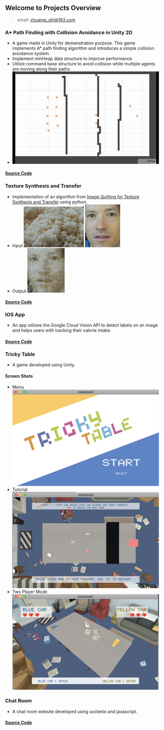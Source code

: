 ## Welcome to Projects Overview
> email: chuanqi_shi@163.com

### A* Path Finding with Collision Avoidance in Unity 2D
- A game made in Unity for demenstration purpose. This game implements A* path finding algorithm and introduces a simple collision avoidance system.
- Implement minHeap data structure to improve performance
- Utilize command base structure to avoid collision while multiple agents are moving along their paths
- ![Image](/imgs/collisionAvoidance.gif)
#### [Source Code](https://github.com/chuanky/A-PathFindingUnity2D.git)

### Texture Synthesis and Transfer
- Implementation of an algorithm from [Image Quilting for Texture Synthesis and Transfer](https://people.eecs.berkeley.edu/~efros/research/quilting/quilting.pdf) using python.
- Input
![Image](/imgs/rice.png)
![Image](/imgs/man_face.png)
- Output
![Image](/imgs/output_man_rice.png)
#### [Source Code](https://github.com/chuanky/TextureSynthesis.git)

### IOS App
- An app utilizes the Google Cloud Vision API to detect labels on an image and helps users with tracking their calorie intake.
#### [Source Code](https://github.com/chuanky/calorieTracker.git)

### Tricky Table
- A game developed using Unity.
#### Screen Shots
- Menu
![Image](/imgs/Menu.png)
- Tutorial
![Image](/imgs/Tutorial.png)
- Two Player Mode
![Image](/imgs/TwoPlayer.png)

### Chat Room
- A chat room website developed using socketio and javascript. 
#### [Source Code](https://github.com/chuanky/chatRoom.git)

